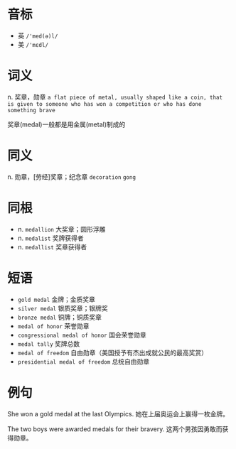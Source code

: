 # 音标

- 英 `/'med(ə)l/`
- 美 `/'mɛdl/`

# 词义

n. 奖章，勋章
`a flat piece of metal, usually shaped like a coin, that is given to someone who has won a competition or who has done something brave`



奖章(medal)一般都是用金属(metal)制成的

# 同义

n. 勋章，[劳经]奖章；纪念章
`decoration` `gong`

# 同根

- n. `medallion` 大奖章；圆形浮雕
- n. `medalist` 奖牌获得者
- n. `medallist` 奖章获得者

# 短语

- `gold medal` 金牌；金质奖章
- `silver medal` 银质奖章；银牌奖
- `bronze medal` 铜牌；铜质奖章
- `medal of honor` 荣誉勋章
- `congressional medal of honor` 国会荣誉勋章
- `medal tally` 奖牌总数
- `medal of freedom` 自由勋章（美国授予有杰出成就公民的最高奖赏）
- `presidential medal of freedom` 总统自由勋章

# 例句

She won a gold medal at the last Olympics.
她在上届奥运会上赢得一枚金牌。

The two boys were awarded medals for their bravery.
这两个男孩因勇敢而获得勋章。


